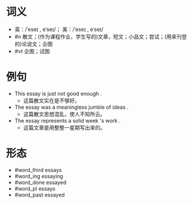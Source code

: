 # 词义
- 英：/ˈeseɪ , eˈseɪ/； 美：/ˈeseɪ , eˈseɪ/
- #n 散文；(作为课程作业，学生写的)文章，短文；小品文；尝试；(用来刊登的)论说文；企图
- #vt 企图；试图
# 例句
- This essay is just not good enough .
	- 这篇散文实在是不够好。
- The essay was a meaningless jumble of ideas .
	- 这篇散文思想混乱，使人不知所云。
- The essay represents a solid week 's work .
	- 这篇文章是用整整一星期写出来的。
# 形态
- #word_third essays
- #word_ing essaying
- #word_done essayed
- #word_pl essays
- #word_past essayed

